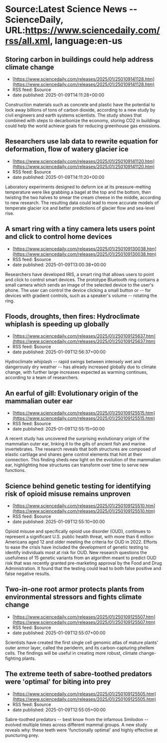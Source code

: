 # Source:Latest Science News -- ScienceDaily, URL:https://www.sciencedaily.com/rss/all.xml, language:en-us

## Storing carbon in buildings could help address climate change
 - [https://www.sciencedaily.com/releases/2025/01/250109141128.htm](https://www.sciencedaily.com/releases/2025/01/250109141128.htm)
 - RSS feed: $source
 - date published: 2025-01-09T14:11:28+00:00

Construction materials such as concrete and plastic have the potential to lock away billions of tons of carbon dioxide, according to a new study by civil engineers and earth systems scientists. The study shows that combined with steps to decarbonize the economy, storing CO2 in buildings could help the world achieve goals for reducing greenhouse gas emissions.

## Researchers use lab data to rewrite equation for deformation, flow of watery glacier ice
 - [https://www.sciencedaily.com/releases/2025/01/250109141120.htm](https://www.sciencedaily.com/releases/2025/01/250109141120.htm)
 - RSS feed: $source
 - date published: 2025-01-09T14:11:20+00:00

Laboratory experiments designed to deform ice at its pressure-melting temperature were like grabbing a bagel at the top and the bottom, then twisting the two halves to smear the cream cheese in the middle, according to new research. The resulting data could lead to more accurate models of temperate glacier ice and better predictions of glacier flow and sea-level rise.

## A smart ring with a tiny camera lets users point and click to control home devices
 - [https://www.sciencedaily.com/releases/2025/01/250109130038.htm](https://www.sciencedaily.com/releases/2025/01/250109130038.htm)
 - RSS feed: $source
 - date published: 2025-01-09T13:00:38+00:00

Researchers have developed IRIS, a smart ring that allows users to point and click to control smart devices. The prototype Bluetooth ring contains a small camera which sends an image of the selected device to the user's phone. The user can control the device clicking a small button or -- for devices with gradient controls, such as a speaker's volume -- rotating the ring.

## Floods, droughts, then fires: Hydroclimate whiplash is speeding up globally
 - [https://www.sciencedaily.com/releases/2025/01/250109125637.htm](https://www.sciencedaily.com/releases/2025/01/250109125637.htm)
 - RSS feed: $source
 - date published: 2025-01-09T12:56:37+00:00

Hydroclimate whiplash -- rapid swings between intensely wet and dangerously dry weather -- has already increased globally due to climate change, with further large increases expected as warming continues, according to a team of researchers.

## An earful of gill: Evolutionary origin of the mammalian outer ear
 - [https://www.sciencedaily.com/releases/2025/01/250109125515.htm](https://www.sciencedaily.com/releases/2025/01/250109125515.htm)
 - RSS feed: $source
 - date published: 2025-01-09T12:55:15+00:00

A recent study has uncovered the surprising evolutionary origin of the mammalian outer ear, linking it to the gills of ancient fish and marine invertebrates. The research reveals that both structures are composed of elastic cartilage and shares gene control elements that hint at their connection. This finding sheds new light on the evolution of the mammalian ear, highlighting how structures can transform over time to serve new functions.

## Science behind genetic testing for identifying risk of opioid misuse remains unproven
 - [https://www.sciencedaily.com/releases/2025/01/250109125510.htm](https://www.sciencedaily.com/releases/2025/01/250109125510.htm)
 - RSS feed: $source
 - date published: 2025-01-09T12:55:10+00:00

Opioid misuse and specifically opioid use disorder (OUD), continues to represent a significant U.S. public health threat, with more than 6 million Americans aged 12 and older meeting the criteria for OUD in 2022. Efforts to ease the crisis have included the development of genetic testing to identify individuals most at risk for OUD. New research questions the usefulness of 15 genetic variants from an algorithm meant to predict OUD risk that was recently granted pre-marketing approval by the Food and Drug Administration. It found that the testing could lead to both false positive and false negative results.

## Two-in-one root armor protects plants from environmental stressors and fights climate change
 - [https://www.sciencedaily.com/releases/2025/01/250109125507.htm](https://www.sciencedaily.com/releases/2025/01/250109125507.htm)
 - RSS feed: $source
 - date published: 2025-01-09T12:55:07+00:00

Scientists have created the first single cell genomic atlas of mature plants' outer armor layer, called the periderm, and its carbon-capturing phellem cells. The findings will be useful in creating more robust, climate change-fighting plants.

## The extreme teeth of sabre-toothed predators were 'optimal' for biting into prey
 - [https://www.sciencedaily.com/releases/2025/01/250109125505.htm](https://www.sciencedaily.com/releases/2025/01/250109125505.htm)
 - RSS feed: $source
 - date published: 2025-01-09T12:55:05+00:00

Sabre-toothed predators -- best know from the infamous Smilodon -- evolved multiple times across different mammal groups. A new study reveals why: these teeth were 'functionally optimal' and highly effective at puncturing prey.

